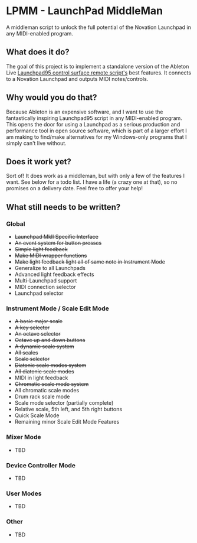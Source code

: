 # LPMM - LaunchPad MiddleMan
A middleman script to unlock the full potential of the Novation Launchpad in any MIDI-enabled program.

## What does it do?
The goal of this project is to implement a standalone version of the Ableton Live [Launchpad95 control surface remote script's](http://motscousus.com/stuff/2011-07_Novation_Launchpad_Ableton_Live_Scripts/) best features. It connects to a Novation Launchpad and outputs MIDI notes/controls.

## Why would you do that?
Because Ableton is an expensive software, and I want to use the fantastically inspiring Launchpad95 script in any MIDI-enabled program. This opens the door for using a Launchpad as a serious production and performance tool in open source software, which is part of a larger effort I am making to find/make alternatives for my Windows-only programs that I simply can't live without.

## Does it work yet?
Sort of! It does work as a middleman, but with only a few of the features I want. See below for a todo list. I have a life (a crazy one at that), so no promises on a delivery date. Feel free to offer your help!

## What still needs to be written?
### Global
* ~~Launchpad MkII Specific Interface~~
* ~~An event system for button presses~~
* ~~Simple light feedback~~
* ~~Make MIDI wrapper functions~~
* ~~Make light feedback light all of same note in Instrument Mode~~
* Generalize to all Launchpads
* Advanced light feedback effects
* Multi-Launchpad support
* MIDI connection selector
* Launchpad selector
### Instrument Mode / Scale Edit Mode
* ~~A basic major scale~~
* ~~A key selector~~
* ~~An octave selector~~
* ~~Octave up and down buttons~~
* ~~A dynamic scale system~~
* ~~All scales~~
* ~~Scale selector~~
* ~~Diatonic scale modes system~~
* ~~All diatonic scale modes~~
* MIDI in light feedback
* ~~Chromatic scale mode system~~
* All chromatic scale modes
* Drum rack scale mode
* Scale mode selector (partially complete)
* Relative scale, 5th left, and 5th right buttons
* Quick Scale Mode
* Remaining minor Scale Edit Mode Features
### Mixer Mode
* TBD
### Device Controller Mode
* TBD
### User Modes
* TBD
### Other
* TBD
